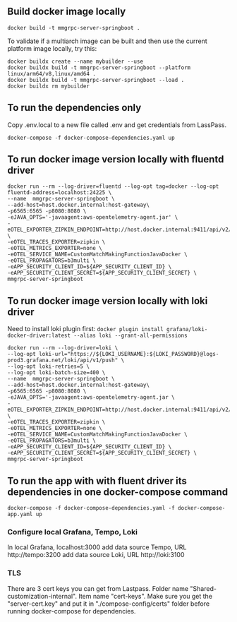 ## Build docker image locally
```
docker build -t mmgrpc-server-springboot .
```
To validate if a multiarch image can be built and then use the current platform image locally, try this:
```
docker buildx create --name mybuilder --use
docker buildx build -t mmgrpc-server-springboot --platform linux/arm64/v8,linux/amd64 .
docker buildx build -t mmgrpc-server-springboot --load .
docker buildx rm mybuilder
```


## To run the dependencies only
Copy .env.local to a new file called .env and get credentials from LassPass.
```
docker-compose -f docker-compose-dependencies.yaml up
```

## To run docker image version locally with fluentd driver
```
docker run --rm --log-driver=fluentd --log-opt tag=docker --log-opt fluentd-address=localhost:24225 \
--name  mmgrpc-server-springboot \
--add-host=host.docker.internal:host-gateway\
-p6565:6565 -p8080:8080 \
-eJAVA_OPTS='-javaagent:aws-opentelemetry-agent.jar' \
-eOTEL_EXPORTER_ZIPKIN_ENDPOINT=http://host.docker.internal:9411/api/v2/spans \
-eOTEL_TRACES_EXPORTER=zipkin \
-eOTEL_METRICS_EXPORTER=none \
-eOTEL_SERVICE_NAME=CustomMatchMakingFunctionJavaDocker \
-eOTEL_PROPAGATORS=b3multi \
-eAPP_SECURITY_CLIENT_ID=${APP_SECURITY_CLIENT_ID} \
-eAPP_SECURITY_CLIENT_SECRET=${APP_SECURITY_CLIENT_SECRET} \
mmgrpc-server-springboot

```

## To run docker image version locally with loki driver

Need to install loki plugin first: ```docker plugin install grafana/loki-docker-driver:latest --alias loki --grant-all-permissions```
```
docker run --rm --log-driver=loki \
--log-opt loki-url="https://${LOKI_USERNAME}:${LOKI_PASSWORD}@logs-prod3.grafana.net/loki/api/v1/push" \
--log-opt loki-retries=5 \
--log-opt loki-batch-size=400 \
--name  mmgrpc-server-springboot \
--add-host=host.docker.internal:host-gateway\
-p6565:6565 -p8080:8080 \
-eJAVA_OPTS='-javaagent:aws-opentelemetry-agent.jar \
-eOTEL_EXPORTER_ZIPKIN_ENDPOINT=http://host.docker.internal:9411/api/v2/spans \
-eOTEL_TRACES_EXPORTER=zipkin \
-eOTEL_METRICS_EXPORTER=none \
-eOTEL_SERVICE_NAME=CustomMatchMakingFunctionJavaDocker \
-eOTEL_PROPAGATORS=b3multi \
-eAPP_SECURITY_CLIENT_ID=${APP_SECURITY_CLIENT_ID} \
-eAPP_SECURITY_CLIENT_SECRET=${APP_SECURITY_CLIENT_SECRET} \
mmgrpc-server-springboot

```


## To run the app with with fluent driver its dependencies in one docker-compose command
```
docker-compose -f docker-compose-dependencies.yaml -f docker-compose-app.yaml up
```

### Configure local Grafana, Tempo, Loki
In local Grafana, localhost:3000
add data source Tempo, URL http://tempo:3200
add data source Loki, URL http://loki:3100

### TLS
There are 3 cert keys you can get from Lastpass. Folder name "Shared-customization-internal". Item name "cert-keys".
Make sure you get the "server-cert.key" and put it in "./compose-config/certs" folder before running docker-compose for dependencies.